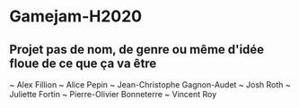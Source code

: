 # Gamejam-H2020

## Projet pas de nom, de genre ou même d'idée floue de ce que ça va être

~ Alex Fillion
~ Alice Pepin
~ Jean-Christophe Gagnon-Audet
~ Josh Roth
~ Juliette Fortin
~ Pierre-Olivier Bonneterre
~ Vincent Roy
